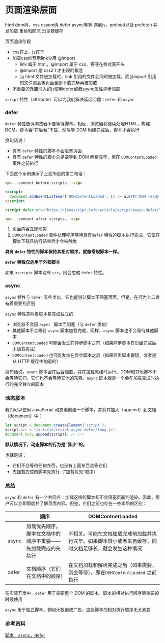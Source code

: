 # 页面渲染层面

html dom树，css cssom树 defer async等等 遇到js，preload以及 prefetch 并发加载
    重绘和回流
    浏览器缓存



页面渲染阶段

- css在上、js在下
- 加载css推荐用link少用 @import
  - link 属于 html，@import 属于 css，需写在样式表开头
  - @import 是 css2.1 才出现的概念
  - 当 html 文件被加载时，link 引用的文件会同时被加载，而@import 引用的文件则会等页面全部下载完毕再被加载
- 不重要的外置引入的js使用defer或者async属性异步加载



`script` 特性（attribute）可以为我们解决延迟问题：`defer` 和 `async`

### defer

`defer` 特性告诉浏览器不要等待脚本。相反，浏览器将继续处理HTML，构建 DOM。脚本会“在后台”下载，然后等 DOM 构建完成后，脚本才会执行

换句话说：

- 具有 `defer` 特性的脚本不会阻塞页面
- 具有 `defer` 特性的脚本总是要等到 DOM 解析完毕，但在 `DOMContentLoaded` 事件之前执行

下面这个示例演示了上面所说的第二句话：

```html
<p>...content before scripts...</p>

<script>
  document.addEventListener('DOMContentLoaded', () => alert("DOM ready after defer!"));
</script>

<script defer src="https://javascript.info/article/script-async-defer/long.js?speed=1"></script>

<p>...content after scripts...</p>
```

1. 页面内容立即现实
2. `DOMContentLoaded` 事件处理程序等待具有`defer` 特性的脚本执行完成。它仅在脚本下载且执行结束后才会被触发



**具有 `defer` 特性的脚本保持其相对顺序，就像常规脚本一样。**

**`defer` 特性仅适用于外部脚本**

如果 `<script>` 脚本没有 `src`，则会忽略 `defer` 特性。



### async

`async` 特性与 `defer` 有些类似。它也能够让脚本不阻塞页面，但是，在行为上二者有着重要的区别

`async` 特性意味着脚本是完成独立的

- 浏览器不会因 `async ` 脚本而阻塞（与 `defer` 类似）
- 其他脚本不会等待 `async` 脚本加载完成，同样，`async` 脚本也不会等待其他脚本
- `DOMContentLoaded` 可能会发生在异步脚本之前（如果异步脚本在页面完成后才加载完成）
- `DOMContentLoaded` 也可能发生在异步脚本之后（如果异步脚本很短，或者是从 HTTP 缓存中加载的）

换句话说，`async` 脚本会在后台加载，并在加载就绪时运行。DOM和其他脚本不会等待它们，它们也不会等待其他的东西。`async` 脚本就是一个会在加载完成时执行的完全独立的脚本





### 动态脚本

我们可以使用 JavaScript 动态地创建一个脚本，并将其插入（append）到文档（document）中：

```javascript
let script = document.createElement('script');
script.src = "/article/script-async-defer/long.js";
document.body.append(script); // (*)
```

**默认情况下，动态脚本的行为是“异步”的。**

也就是说：

-  它们不会等待任何东西，也没有上面东西会等它们
- 先加载完成的脚本先执行（“加载优先”顺序）



### 总结

`async` 和 `defer` 有一个共同点：加载这样的脚本都不会阻塞页面的渲染。因此，用户可以立即圆度并了解页面内容。但是，它们之前也存在一些本质的区别：

|       | 顺序                                                       | DOMContnetLoaded                                             |
| ----- | ---------------------------------------------------------- | ------------------------------------------------------------ |
| async | 加载优先顺序。脚本在文档中的顺序不重要——先加载完成的先执行 | 不相关。可能在文档加载完成前加载并执行完毕。如果脚本很小或者来自缓存，同时文档足够长，就会发生这种情况 |
| defer | 文档顺序（它们在文档中的顺序）                             | 在文档加载和解析完成之后（如果需要，则会等待），即在`DOMContentLoaded` 之前执行 |

在实际开发中，`defer` 用于需要整个 DOM 的脚本，脚本的相对执行顺序很重要的时候使用

`async` 用于独立脚本，例如计数器或广告，这些脚本的相对执行顺序无关紧要









### 参考资料

[脚本：async，defer](https://zh.javascript.info/script-async-defer)